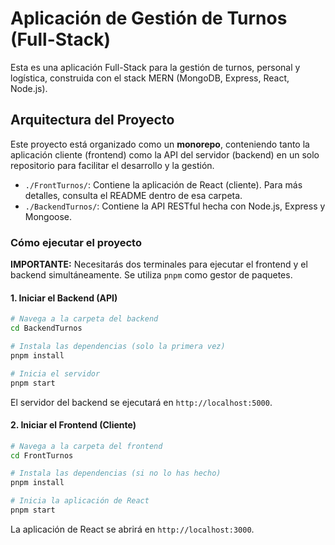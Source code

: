 # Aplicación de Gestión de Turnos (Full-Stack)

Esta es una aplicación Full-Stack para la gestión de turnos, personal y logística, construida con el stack MERN (MongoDB, Express, React, Node.js).

## Arquitectura del Proyecto

Este proyecto está organizado como un **monorepo**, conteniendo tanto la aplicación cliente (frontend) como la API del servidor (backend) en un solo repositorio para facilitar el desarrollo y la gestión.

-   `./FrontTurnos/`: Contiene la aplicación de React (cliente). Para más detalles, consulta el README dentro de esa carpeta.
-   `./BackendTurnos/`: Contiene la API RESTful hecha con Node.js, Express y Mongoose.

### Cómo ejecutar el proyecto

**IMPORTANTE:** Necesitarás dos terminales para ejecutar el frontend y el backend simultáneamente. Se utiliza `pnpm` como gestor de paquetes.

#### 1. Iniciar el Backend (API)

```bash
# Navega a la carpeta del backend
cd BackendTurnos

# Instala las dependencias (solo la primera vez)
pnpm install

# Inicia el servidor
pnpm start
```

El servidor del backend se ejecutará en `http://localhost:5000`.

#### 2. Iniciar el Frontend (Cliente)

```bash
# Navega a la carpeta del frontend
cd FrontTurnos

# Instala las dependencias (si no lo has hecho)
pnpm install

# Inicia la aplicación de React
pnpm start
```

La aplicación de React se abrirá en `http://localhost:3000`.
